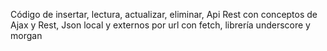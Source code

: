 Código de insertar, lectura, actualizar, eliminar, Api Rest con conceptos de Ajax y Rest, Json local y externos por url con fetch, librería underscore y morgan
